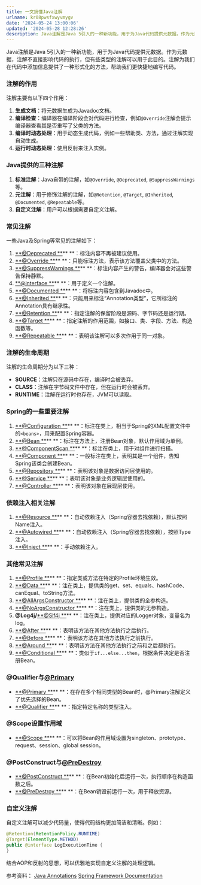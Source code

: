 ```yaml
---
title: 一文搞懂Java注解
urlname: kr08pwsfxwyvmygv
date: '2024-05-24 13:00:06'
updated: '2024-05-28 12:28:26'
description: Java注解是Java 5引入的一种新功能，用于为Java代码提供元数据。作为元数据，注解不直接影响代码的执行，但有些类型的注解可以用于此目的。注解为我们在代码中添加信息提供了一种形式化的方法，帮助我们更快捷地编写代码。注解的作用注解主要有以下四个作用：生成文档：将元数据生成为Javadoc文...
---
```

Java注解是Java 5引入的一种新功能，用于为Java代码提供元数据。作为元数据，注解不直接影响代码的执行，但有些类型的注解可以用于此目的。注解为我们在代码中添加信息提供了一种形式化的方法，帮助我们更快捷地编写代码。

### 注解的作用

注解主要有以下四个作用：

1. **生成文档**：将元数据生成为Javadoc文档。
2. **编译检查**：编译器在编译阶段会对代码进行检查，例如`@Override`注解会提示编译器查看其是否重写了父类的方法。
3. **编译时动态处理**：用于动态生成代码，例如一些帮助类、方法，通过注解实现自动生成。
4. **运行时动态处理**：使用反射来注入实例。

### Java提供的三种注解

1. **标准注解**：Java自带的注解，如`@Override`, `@Deprecated`, `@SuppressWarnings`等。
2. **元注解**：用于修饰注解的注解，如`@Retention`, `@Target`, `@Inherited`, `@Documented`, `@Repeatable`等。
3. **自定义注解**：用户可以根据需要自定义注解。

### 常见注解

一些Java及Spring等常见的注解如下：

1. [**@Deprecated **](/Deprecated )** **：标注内容不再被建议使用。
2. [**@Override **](/Override )** **：只能标注方法，表示该方法覆盖父类中的方法。
3. [**@SuppressWarnings **](/SuppressWarnings )** **：标注内容产生的警告，编译器会对这些警告保持静默。
4. [**@interface **](/interface )** **：用于定义一个注解。
5. [**@Documented **](/Documented )** **：将标注内容包含到Javadoc中。
6. [**@Inherited **](/Inherited )** **：只能用来标注“Annotation类型”，它所标注的Annotation具有继承性。
7. [**@Retention **](/Retention )** **：指定注解的保留阶段是源码、字节码还是运行期。
8. [**@Target **](/Target )** **：指定注解的作用范围，如接口、类、字段、方法、构造函数等。
9. [**@Repeatable **](/Repeatable )** **：表明该注解可以多次作用于同一对象。

### 注解的生命周期

注解的生命周期分为以下三种：

- **SOURCE**：注解只在源码中存在，编译时会被丢弃。
- **CLASS**：注解在字节码文件中存在，但在运行时会被丢弃。
- **RUNTIME**：注解在运行时也存在，JVM可以读取。

### Spring的一些重要注解

1. [**@Configuration **](/Configuration )** **：标注在类上，相当于Spring的XML配置文件中的`<beans>`，用来配置Spring容器。
2. [**@Bean **](/Bean )** **：标注在方法上，注册Bean对象，默认作用域为单例。
3. [**@ComponentScan **](/ComponentScan )** **：标注在类上，用于对组件进行扫描。
4. [**@Component **](/Component )** **：一般标注在类上，表明其是一个组件，告知Spring该类会创建Bean。
5. [**@Repository **](/Repository )** **：表明该对象是数据访问层使用的。
6. [**@Service **](/Service )** **：表明该对象是业务逻辑层使用的。
7. [**@Controller **](/Controller )** **：表明该对象在展现层使用。

### 依赖注入相关注解

1. [**@Resource **](/Resource )** **：自动依赖注入（Spring容器去找依赖），默认按照Name注入。
2. [**@Autowired **](/Autowired )** **：自动依赖注入（Spring容器去找依赖），按照Type注入。
3. [**@Inject **](/Inject )** **：手动依赖注入。

### 其他常见注解

1. [**@Profile **](/Profile )** **：指定类或方法在特定的Profile环境生效。
2. [**@Data **](/Data )** **：注在类上，提供类的get、set、equals、hashCode、canEqual、toString方法。
3. [**@AllArgsConstructor **](/AllArgsConstructor )** **：注在类上，提供类的全参构造。
4. [**@NoArgsConstructor **](/NoArgsConstructor )** **：注在类上，提供类的无参构造。
5. **@Log4j/**[**@Slf4j **](/Slf4j )** **：注在类上，提供对应的Logger对象，变量名为log。
6. [**@After **](/After )** **：表明该方法在其他方法执行之后执行。
7. [**@Before **](/Before )** **：表明该方法在其他方法执行之前执行。
8. [**@Around **](/Around )** **：表明该方法在其他方法执行之前和之后都执行。
9. [**@Conditional **](/Conditional )** **：类似于`if...else...then`，根据条件决定是否注册Bean。

### @Qualifier与[@Primary ](/Primary ) 

- [**@Primary **](/Primary )** **：在存在多个相同类型的Bean时，@Primary注解定义了优先选择的Bean。
- [**@Qualifier **](/Qualifier )** **：指定特定名称的类型注入。

### @Scope设置作用域

- [**@Scope **](/Scope )** **：可以将Bean的作用域设置为singleton、prototype、request、session、global session。

### @PostConstruct与[@PreDestroy ](/PreDestroy ) 

- [**@PostConstruct **](/PostConstruct )** **：在Bean初始化后运行一次，执行顺序在构造函数之后。
- [**@PreDestroy **](/PreDestroy )** **：在Bean销毁前运行一次，用于释放资源。

### 自定义注解

自定义注解可以减少代码量，使得代码结构更加简洁和清晰。例如：

```java
@Retention(RetentionPolicy.RUNTIME)
@Target(ElementType.METHOD)
public @interface LogExecutionTime {
}
```

结合AOP和反射的思想，可以优雅地实现自定义注解的处理逻辑。

参考资料：
[Java Annotations](https://docs.oracle.com/javase/tutorial/java/annotations/)
[Spring Framework Documentation](https://docs.spring.io/spring-framework/docs/current/reference/html/core.html#beans-annotation-config)
